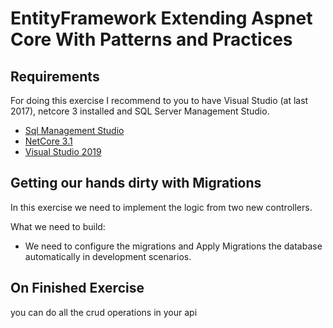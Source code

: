 # EntityFramework Extending Aspnet Core With Patterns and Practices

## Requirements 

For doing this exercise I recommend to you to have Visual Studio (at last 2017), netcore 3 installed and SQL Server Management Studio.

- [Sql Management Studio](https://docs.microsoft.com/es-es/sql/ssms/download-sql-server-management-studio-ssms?view=sql-server-ver15)
- [NetCore 3.1](https://dotnet.microsoft.com/download/dotnet/3.1)
- [Visual Studio 2019](https://visualstudio.microsoft.com/es/vs/)


## Getting our hands dirty with Migrations

In this exercise we need to implement the logic from two new controllers.


What we need to build: 

 - We need to configure the migrations and Apply Migrations the database automatically in development scenarios. 
 

## On Finished Exercise

you can do all the crud operations in your api

